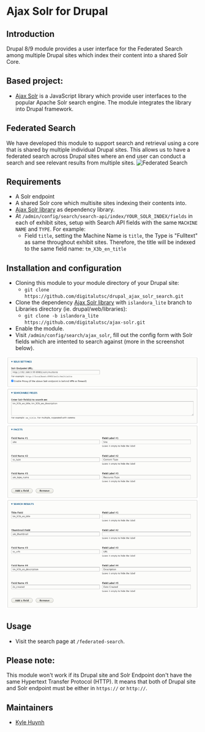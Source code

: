 # Ajax Solr for Drupal

## Introduction
Drupal 8/9 module provides a user interface for the Federated Search among multiple Drupal sites which index their content into a shared Solr Core.

## Based project:
* [Ajax Solr](https://github.com/evolvingweb/ajax-solr) is a JavaScript library which provide user interfaces to the popular Apache Solr search engine. The module integrates the library into Drupal framework.

## Federated Search
We have developed this module to support search and retrieval using a core that is shared by multiple individual Drupal sites. This allows us to have a federated search across Drupal sites where an end user can conduct a search and see relevant results from multiple sites.
![Federated Search](https://github.com/digitalutsc/islandora_lite_docs/raw/main/Islandora%20Lite%20Solr%20Setup.svg "Federated Search")

## Requirements
* A Solr endpoint
* A shared Solr core which multisite sites indexing their contents into.
* [Ajax Solr library](https://github.com/digitalutsc/ajax-solr) as dependency library.
* At `/admin/config/search/search-api/index/YOUR_SOLR_INDEX/fields` in each of exhibit sites, setup with Search API fields with the same `MACHINE NAME` and `TYPE`. For example:
  * Field `title`, setting the Machine Name is `title`, the Type is "Fulltext" as same throughout exhibit sites. Therefore, the title will be indexed to the same field name: `tm_X3b_en_title`

## Installation and configuration
* Cloning this module to your module directory of your Drupal site:
  * `git clone https://github.com/digitalutsc/drupal_ajax_solr_search.git`
* Clone the dependency [Ajax Solr library](https://github.com/digitalutsc/ajax-solr) with `islandora_lite` branch to Libraries directory (ie. drupal/web/libraries):
  * `git clone -b islandora_lite https://github.com/digitalutsc/ajax-solr.git`
* Enable the module.
* Visit `/admin/config/search/ajax_solr`, fill out the config form with Solr fields which are intented to search against (more in the screenshot below).

![Config Screenshot!](docs/ajax_solr_config.png "Config Screenshot")

## Usage
* Visit the search page at `/federated-search`.

## Please note:

This module won't work if its Drupal site and Solr Endpoint don't have the same Hypertext Transfer Protocol (HTTP). It means that both of Drupal site and Solr endpoint must be either in `https://` or `http://`.

## Maintainers
* [Kyle Huynh](https://github.com/kylehuynh205)
